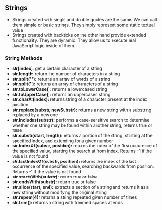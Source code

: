 ## Strings
* Strings created with single and double quotes are the same. We can call them simple or basic strings. They simply represent some static textual value
* Strings created with backticks on the other hand provide extended functionality. They are dynamic. They allow us to execute real JavaScript logic inside of them.

### String Methods
* **str[index]:** get a certain character of a string
* **str.length:** return the number of characters in a string
* **str.split(' '):** returns an array of words of a string
* **str.split(''):** returns an array of characters of a string
* **str.toLowerCase():** returns a lowercased string
* **str.toUpperCase():** returns an uppercased string
* **str.charAt(index):** returns string of a character present at the index position
* **str.replace(substr, newSubstr):** returns a new string with a substring replaced by a new one
* **str.includes(substr):** performs a case-sensitive search to determine whether one string may be found within another string, returns true or false
* **str.substr(start, length):** returns a portion of the string, starting at the specified index, and extending for a given number
* **str.indexOf(substr, position):** returns the index of the first occurence of the specified value, starting the search at from index. Returns -1 if the value is not found 
* **str.lastIndexOf(substr, position):** returns the index of the last occurrence of the specified value, searching backwards from position. Returns -1 if the value is not found
* **str.startsWith(substr):** return true or false
* **str.endsWith(substr):** return true or false
* **str.slice(start, end):** extracts a section of a string and returns it as a new string without modifying the original string
* **str.repeat(4):** returns a  string repeated given number of times
* **str.trim():** returns a string with trimmed spaces at ends
